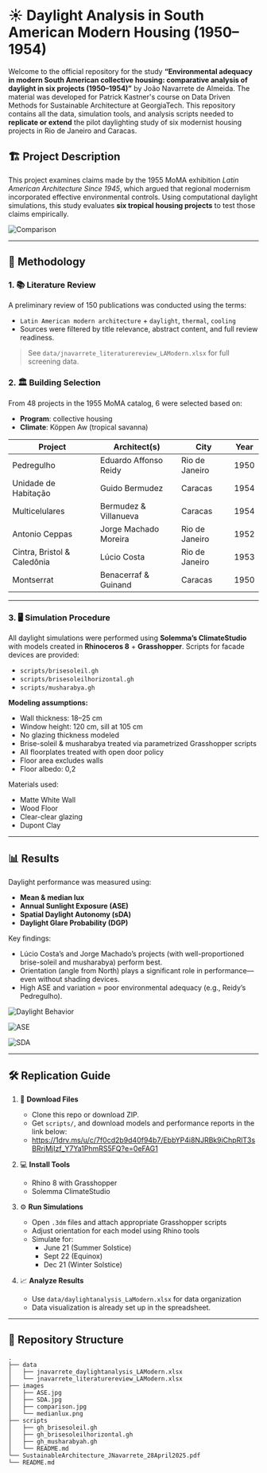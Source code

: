 # ☀️ Daylight Analysis in South American Modern Housing (1950–1954)

Welcome to the official repository for the study **“Environmental adequacy in modern South American collective housing: comparative analysis of daylight in six projects (1950–1954)”** by João Navarrete de Almeida. The material was developed for Patrick Kastner's course on Data Driven Methods for Sustainable Architecture at GeorgiaTech. This repository contains all the data, simulation tools, and analysis scripts needed to **replicate or extend** the pilot daylighting study of six modernist housing projects in Rio de Janeiro and Caracas.

## 🏗️ Project Description

This project examines claims made by the 1955 MoMA exhibition *Latin American Architecture Since 1945*, which argued that regional modernism incorporated effective environmental controls. Using computational daylight simulations, this study evaluates **six tropical housing projects** to test those claims empirically.

![Comparison](images/comparison.jpg)

---

## 🧪 Methodology

### 1. 📚 Literature Review
A preliminary review of 150 publications was conducted using the terms:

- `Latin American modern architecture` + `daylight`, `thermal`, `cooling`
- Sources were filtered by title relevance, abstract content, and full review readiness.

> See `data/jnavarrete_literaturereview_LAModern.xlsx` for full screening data.

### 2. 🏛️ Building Selection

From 48 projects in the 1955 MoMA catalog, 6 were selected based on:

- **Program**: collective housing
- **Climate**: Köppen Aw (tropical savanna)

| Project | Architect(s) | City | Year |
|--------|-------------|------|------|
| Pedregulho | Eduardo Affonso Reidy | Rio de Janeiro | 1950 |
| Unidade de Habitação | Guido Bermudez | Caracas | 1954 |
| Multicelulares | Bermudez & Villanueva | Caracas | 1954 |
| Antonio Ceppas | Jorge Machado Moreira | Rio de Janeiro | 1952 |
| Cintra, Bristol & Caledônia | Lúcio Costa | Rio de Janeiro | 1953 |
| Montserrat | Benacerraf & Guinand | Caracas | 1950 |

---

### 3. 🖥️ Simulation Procedure

All daylight simulations were performed using **Solemma’s ClimateStudio** with models created in **Rhinoceros 8** + **Grasshopper**. Scripts for facade devices are provided:

- `scripts/brisesoleil.gh`
- `scripts/brisesoleilhorizontal.gh`
- `scripts/musharabya.gh`

**Modeling assumptions:**

- Wall thickness: 18–25 cm
- Window height: 120 cm, sill at 105 cm
- No glazing thickness modeled
- Brise-soleil & musharabya treated via parametrized Grasshopper scripts
- All floorplates treated with open door policy
- Floor area excludes walls
- Floor albedo: 0,2

Materials used:
- Matte White Wall
- Wood Floor
- Clear-clear glazing
- Dupont Clay

---

## 📊 Results

Daylight performance was measured using:

- **Mean & median lux**
- **Annual Sunlight Exposure (ASE)**
- **Spatial Daylight Autonomy (sDA)**
- **Daylight Glare Probability (DGP)**

Key findings:

- Lúcio Costa’s and Jorge Machado’s projects (with well-proportioned brise-soleil and musharabya) perform best.
- Orientation (angle from North) plays a significant role in performance—even without shading devices.
- High ASE and variation = poor environmental adequacy (e.g., Reidy’s Pedregulho).

![Daylight Behavior](images/medianlux.png)

![ASE](images/ASE.jpg)

![SDA](images/SDA.jpg)

---

## 🛠️ Replication Guide

1. 🧾 **Download Files**
   - Clone this repo or download ZIP.
   - Get `scripts/`, and download models and performance reports in the link below:
   - https://1drv.ms/u/c/7f0cd2b9d40f94b7/EbbYP4i8NJRBk9iChpRlT3sBRrjMjIzf_Y7Ya1PhmRS5FQ?e=0eFAG1

2. 💻 **Install Tools**
   - Rhino 8 with Grasshopper
   - Solemma ClimateStudio

3. ⚙️ **Run Simulations**
   - Open `.3dm` files and attach appropriate Grasshopper scripts
   - Adjust orientation for each model using Rhino tools
   - Simulate for:
     - June 21 (Summer Solstice)
     - Sept 22 (Equinox)
     - Dec 21 (Winter Solstice)

4. 📈 **Analyze Results**
   - Use `data/daylightanalysis_LaModern.xlsx` for data organization
   - Data visualization is already set up in the spreadsheet.

---

## 📁 Repository Structure
```
.
├── data
│   ├── jnavarrete_daylightanalysis_LAModern.xlsx
│   └── jnavarrete_literaturereview_LAModern.xlsx
├── images
│   ├── ASE.jpg
│   ├── SDA.jpg
│   ├── comparison.jpg
│   └── medianlux.png
├── scripts
│   ├── gh_brisesoleil.gh
│   ├── gh_brisesoleilhorizontal.gh
│   ├── gh_musharabyah.gh
│   └── README.md
└── SustainableArchitecture_JNavarrete_28April2025.pdf
└── README.md
```
   

